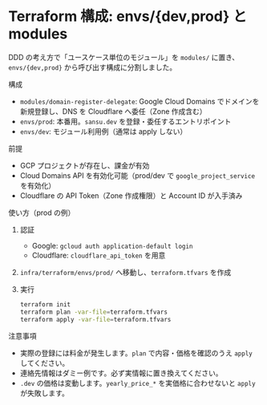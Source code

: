 # Terraform 構成: envs/{dev,prod} と modules

DDD の考え方で「ユースケース単位のモジュール」を `modules/` に置き、`envs/{dev,prod}` から呼び出す構成に分割しました。

構成

- `modules/domain-register-delegate`: Google Cloud Domains でドメインを新規登録し、DNS を Cloudflare へ委任（Zone 作成含む）
- `envs/prod`: 本番用。`sansu.dev` を登録・委任するエントリポイント
- `envs/dev`: モジュール利用例（通常は apply しない）

前提

- GCP プロジェクトが存在し、課金が有効
- Cloud Domains API を有効化可能（prod/dev で `google_project_service` を有効化）
- Cloudflare の API Token（Zone 作成権限）と Account ID が入手済み

使い方（prod の例）

1. 認証
   - Google: `gcloud auth application-default login`
   - Cloudflare: `cloudflare_api_token` を用意
2. `infra/terraform/envs/prod/` へ移動し、`terraform.tfvars` を作成
3. 実行

   ```sh
   terraform init
   terraform plan -var-file=terraform.tfvars
   terraform apply -var-file=terraform.tfvars
   ```

注意事項

- 実際の登録には料金が発生します。`plan` で内容・価格を確認のうえ `apply` してください。
- 連絡先情報はダミー例です。必ず実情報に置き換えてください。
- `.dev` の価格は変動します。`yearly_price_*` を実価格に合わせないと `apply` が失敗します。
